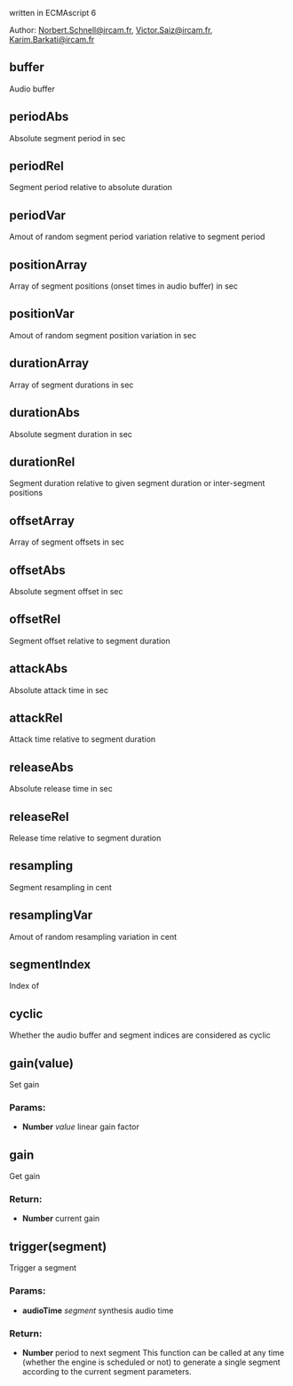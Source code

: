 

<!-- Start ./src/index.js -->

written in ECMAscript 6

Author: Norbert.Schnell@ircam.fr, Victor.Saiz@ircam.fr, Karim.Barkati@ircam.fr

## buffer

Audio buffer

## periodAbs

Absolute segment period in sec

## periodRel

Segment period relative to absolute duration

## periodVar

Amout of random segment period variation relative to segment period

## positionArray

Array of segment positions (onset times in audio buffer) in sec

## positionVar

Amout of random segment position variation in sec

## durationArray

Array of segment durations in sec

## durationAbs

Absolute segment duration in sec

## durationRel

Segment duration relative to given segment duration or inter-segment positions

## offsetArray

Array of segment offsets in sec

## offsetAbs

Absolute segment offset in sec

## offsetRel

Segment offset relative to segment duration

## attackAbs

Absolute attack time in sec

## attackRel

Attack time relative to segment duration

## releaseAbs

Absolute release time in sec

## releaseRel

Release time relative to segment duration

## resampling

Segment resampling in cent

## resamplingVar

Amout of random resampling variation in cent

## segmentIndex

Index of 

## cyclic

Whether the audio buffer and segment indices are considered as cyclic

## gain(value)

Set gain

### Params: 

* **Number** *value* linear gain factor

## gain

Get gain

### Return:

* **Number** current gain

## trigger(segment)

Trigger a segment

### Params: 

* **audioTime** *segment* synthesis audio time

### Return:

* **Number** period to next segment 
This function can be called at any time (whether the engine is scheduled or not)
to generate a single segment according to the current segment parameters.

<!-- End ./src/index.js -->

